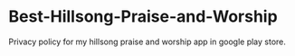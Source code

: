 # Best-Hillsong-Praise-and-Worship
Privacy policy for my hillsong praise and worship app in google play store.
